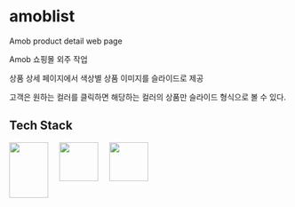 # amoblist
Amob product detail web page 

Amob 쇼핑몰 외주 작업

상품 상세 페이지에서 색상별 상품 이미지를 슬라이드로 제공

고객은 원하는 컬러를 클릭하면 해당하는 컬러의 상품만 슬라이드 형식으로 볼 수 있다. 

## Tech Stack
<div>
<img src="https://images.velog.io/images/hanei100/post/09ec5209-8975-4b03-b1b6-9524c0831077/CSS3_and_HTML5_logos_and_wordmarks.svg" style="float: left; margin-right: 20px; " height="100" width="70" />
<img src="https://cdn.icon-icons.com/icons2/2415/PNG/512/jquery_plain_wordmark_logo_icon_146445.png" style="float: left; margin-right: 20px; " height="70"/>
<img src="https://cms-assets.tutsplus.com/uploads/users/30/posts/31355/preview_image/pre.png" style="float: left; margin-right: 20px; " height="70"/>
</div>
